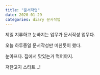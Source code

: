 ```yaml
---
title: "문서작업"
date: 2020-01-29
categories: diary 문서작업
---
```

제일 지루하고 눈빠지는 업무가 문서작성 업무다.

오늘 하루종일 문서작성만 미친듯이 했다.

눈아프다. 집에서 맛있는거 먹어야지.

저탄고지 스타트...!
